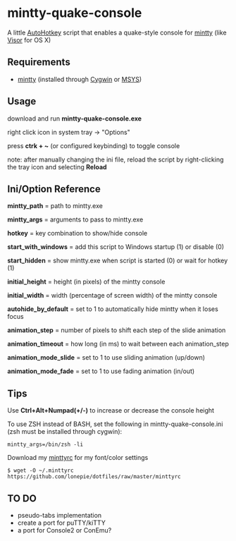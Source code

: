 # mintty-quake-console

A little [AutoHotkey](http://www.autohotkey.com/) script that enables a quake-style console for [mintty](http://code.google.com/p/mintty/) (like [Visor](http://visor.binaryage.com/) for OS X)

## Requirements
- [mintty](http://code.google.com/p/mintty/) (installed through [Cygwin](http://www.cygwin.com) or [MSYS](http://www.mingw.org/wiki/MSYS))

## Usage
download and run **mintty-quake-console.exe**

right click icon in system tray -> "Options"

press **ctrk + ~** (or configured keybinding) to toggle console

note: after manually changing the ini file, reload the script by right-clicking the tray icon and selecting **Reload**

## Ini/Option Reference
**mintty_path** = path to mintty.exe  

**mintty_args** = arguments to pass to mintty.exe  

**hotkey** = key combination to show/hide console

**start_with_windows** = add this script to Windows startup (1) or disable (0)

**start_hidden** = show mintty.exe when script is started (0) or wait for hotkey (1)  

**initial_height** = height (in pixels) of the mintty console  

**initial_width** = width (percentage of screen width) of the mintty console  

**autohide_by_default** = set to 1 to automatically hide mintty when it loses focus

**animation_step** = number of pixels to shift each step of the slide animation  

**animation_timeout** = how long (in ms) to wait between each animation_step

**animation_mode_slide** = set to 1 to use sliding animation (up/down)

**animation_mode_fade** = set to 1 to use fading animation (in/out)

## Tips

Use **Ctrl+Alt+Numpad(+/-)** to increase or decrease the console height

To use ZSH instead of BASH, set the following in mintty-quake-console.ini (zsh must be installed through cygwin):

	mintty_args=/bin/zsh -li

Download my [minttyrc](https://github.com/lonepie/dotfiles/raw/master/minttyrc) for my font/color settings

	$ wget -O ~/.minttyrc https://github.com/lonepie/dotfiles/raw/master/minttyrc

## TO DO
* pseudo-tabs implementation
* create a port for puTTY/kiTTY
* a port for Console2 or ConEmu?
